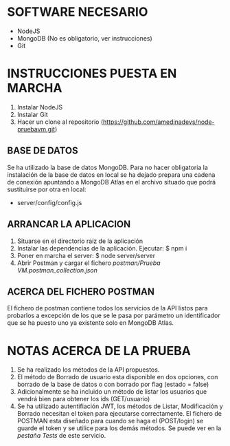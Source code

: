 # SOFTWARE NECESARIO

- NodeJS
- MongoDB (No es obligatorio, ver instrucciones)
- Git 


# INSTRUCCIONES PUESTA EN MARCHA

1. Instalar NodeJS
2. Instalar Git
3. Hacer un clone al repositorio (https://github.com/amedinadevs/node-pruebavm.git)


## BASE DE DATOS

Se ha utilizado la base de datos MongoDB. Para no hacer obligatoria la instalación de la base de datos en local se ha dejado prepara una cadena de conexión apuntando a MongoDB Atlas en el archivo situado que podrá sustituirse por otra en local:
- server/config/config.js


## ARRANCAR LA APLICACION

1. Situarse en el directorio raíz de la aplicación 
2. Instalar las dependencias de la aplicación. Ejecutar: $ npm i
3. Poner en marcha el server: $ node server/server 
3. Abrir Postman y cargar el fichero *postman/Prueba VM.postman_collection.json* 


## ACERCA DEL FICHERO POSTMAN
El fichero de postman contiene todos los servicios de la API listos para probarlos a excepción de los que se le pasa por parámetro un identificador que se ha puesto uno ya existente solo en MongoDB Atlas.


# NOTAS ACERCA DE LA PRUEBA

1. Se ha realizado los métodos de la API propuestos.
2. El método de Borrado de usuario esta disponible en dos opciones, con borrado de la base de datos o con borrado por flag (estado = false)
3. Adicionalmente se ha incluido un método de listar los usuarios que vendrá bien para obtener los ids (GET/usuario)
4. Se ha utilizado autentifiación JWT, los métodos de Listar, Modificación y Borrado necesitan el token para ejecutarse correctamente. El fichero de POSTMAN esta diseñado para cuando se haga el (POST/login) se guarde el token y se utilice para los demás métodos. Se puede ver en la *pestaña Tests* de este servicio.